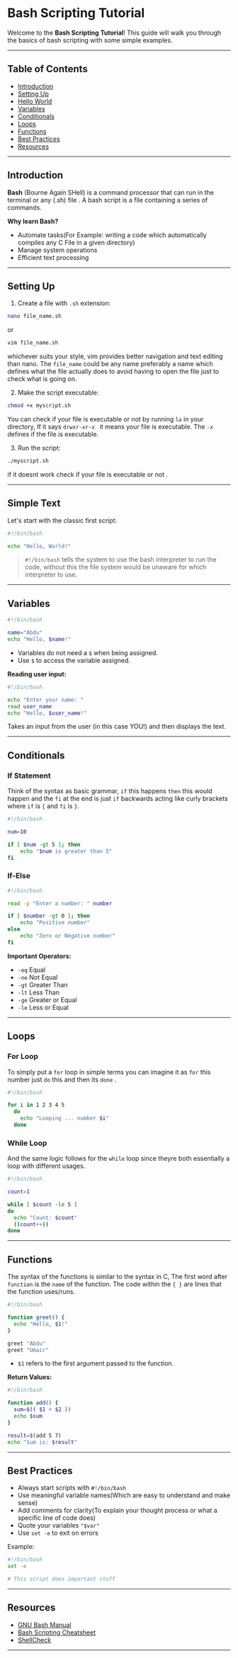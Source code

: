# Bash Scripting Tutorial

Welcome to the **Bash Scripting Tutorial**! This guide will walk you through the basics of bash scripting with some simple examples.

---

## Table of Contents

- [Introduction](#introduction)
- [Setting Up](#setting-up)
- [Hello World](#hello-world)
- [Variables](#variables)
- [Conditionals](#conditionals)
- [Loops](#loops)
- [Functions](#functions)
- [Best Practices](#best-practices)
- [Resources](#resources)

---

## Introduction

**Bash** (Bourne Again SHell) is a command processor that can run in the terminal or any (.sh) file . A bash script is a file containing a series of commands.

**Why learn Bash?**

- Automate tasks(For Example: writing a code which automatically compiles any C File in a given directory)
- Manage system operations
- Efficient text processing

---

## Setting Up

1. Create a file with `.sh` extension:

```bash
nano file_name.sh
```
or

```bash
vim file_name.sh
```
whichever suits your style, vim provides better navigation and text editing than nano. The `file_name` could be any name preferably a name which defines what the file actually does to avoid having to open the file just to check what is going on.


2. Make the script executable:

```bash
chmod +x myscript.sh
```
You can check if your file is executable or not by running `la` in your directory, If it says ` drwxr-xr-x  ` it means your file is executable. The ` -x ` defines if the file is executable.

3. Run the script:

```bash
./myscript.sh
```
if it doesnt work check if your file is executable or not . 


---

## Simple Text

Let's start with the classic first script:

```bash
#!/bin/bash

echo "Hello, World!"
```

> `#!/bin/bash` tells the system to use the bash interpreter to run the code, without this the file system would be unaware for which interpreter to use.

---

## Variables

```bash
#!/bin/bash

name="Abdu"
echo "Hello, $name!"
```

- Variables do not need a `$` when being assigned.
- Use `$` to access the variable assigned.

**Reading user input:**

```bash
#!/bin/bash

echo "Enter your name: "
read user_name
echo "Hello, $user_name!"
```
Takes an input from the user (in this case YOU!) and then displays the text.

---

## Conditionals

### If Statement

Think of the syntax as basic grammar, ` if ` this happens ` then ` this would happen and the ` fi ` at the end is just ` if ` backwards acting like curly brackets where `if` is ` { ` and `fi` is ` } `.

```bash
#!/bin/bash

num=10

if [ $num -gt 5 ]; then
    echo "$num is greater than 5"
fi
```

### If-Else

```bash
#!/bin/bash

read -p "Enter a number: " number

if [ $number -gt 0 ]; then
    echo "Positive number"
else
    echo "Zero or Negative number"
fi
```

**Important Operators:**

- `-eq` Equal
- `-ne` Not Equal
- `-gt` Greater Than
- `-lt` Less Than
- `-ge` Greater or Equal
- `-le` Less or Equal

---

## Loops

### For Loop

To simply put a `for` loop in simple terms you can imagine it as `for` this number just `do` this and then its `done` .
```bash
#!/bin/bash

for i in 1 2 3 4 5
  do
    echo "Looping ... number $i"
  done
```

### While Loop

And the same logic follows for the `while` loop since theyre both essentially a loop with different usages.

```bash
#!/bin/bash

count=1

while [ $count -le 5 ]
do
  echo "Count: $count"
  ((count++))
done
```

---

## Functions

The syntax of the functions is similar to the syntax in C, The first word after `function` is the `name` of the function. The code within the `{ }` are lines that the function uses/runs.

```bash
#!/bin/bash

function greet() {
  echo "Hello, $1!"
}

greet "Abdu"
greet "Umair"
```

- `$1` refers to the first argument passed to the function.

**Return Values:**

```bash
#!/bin/bash

function add() {
  sum=$(( $1 + $2 ))
  echo $sum
}

result=$(add 5 7)
echo "Sum is: $result"
```

---

## Best Practices

- Always start scripts with `#!/bin/bash`
- Use meaningful variable names(Which are easy to understand and make sense)
- Add comments for clarity(To explain your thought process or what a specific line of code does)
- Quote your variables `"$var"`
- Use `set -e` to exit on errors

Example:

```bash
#!/bin/bash
set -e

# This script does important stuff
```

---

## Resources

- [GNU Bash Manual](https://www.gnu.org/software/bash/manual/bash.html)
- [Bash Scripting Cheatsheet](https://devhints.io/bash)
- [ShellCheck](https://www.shellcheck.net/)

---

